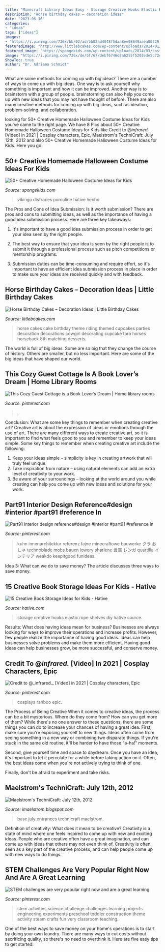 ```yaml
---
title: "Minecraft Library Ideas Easy - Storage Creative Hooks Elastic Rope Shelves Diy Hative Source"
description: "Horse birthday cakes – decoration ideas"
date: "2023-06-16"
categories:
- "ideas"
tags: ["ideas"]
images:
- "https://i.pinimg.com/736x/bb/02/ad/bb02ad4048f5daa8ee08649aaea00229.jpg"
featuredImage: "http://www.littlebcakes.com/wp-content/uploads/2014/01/Horse-Cake-Decorations.jpg"
featured_image: "https://spongekids.com/wp-content/uploads/2014/03/costumes-for-kids/14-viking-kid-costume-idea.jpg"
image: "https://i.pinimg.com/736x/de/bf/67/debf6746d2a6255f5203ede5c72cef4b.jpg"
ShowToc: true
author: "Dr. Adriana Schmidt"
---
```



What are some methods for coming up with big ideas?
There are a number of ways to come up with big ideas. One way is to ask yourself why something is important and how it can be improved. Another way is to brainstorm with a group of people. brainstorming can also help you come up with new ideas that you may not have thought of before. There are also many creative methods for coming up with big ideas, such as ideation, problem-solving, and collaboration.

	

		
looking for 50+ Creative Homemade Halloween Costume Ideas for Kids you've came to the right page. We have 8 Pics about 50+ Creative Homemade Halloween Costume Ideas for Kids like Credit to @_infrared._ [Video] in 2021 | Cosplay characters, Epic, Maelstrom&#039;s TechniCraft: July 12th, 2012 and also 50+ Creative Homemade Halloween Costume Ideas for Kids. Here you go:
		
    
## 50+ Creative Homemade Halloween Costume Ideas For Kids

<img loading=lazy src="https://spongekids.com/wp-content/uploads/2014/03/costumes-for-kids/14-viking-kid-costume-idea.jpg" onerror="this.onerror=null;this.src='https://tse3.mm.bing.net/th?id=OIP.kBJraeWhzDVoJBml9cWY9gHaKN&amp;pid=15.1';" alt="50+ Creative Homemade Halloween Costume Ideas for Kids">

_Source: spongekids.com_

>vikingo disfraces porculine hative hecho. 

	

The Pros and Cons of Idea Submission: Is it worth submission?
There are pros and cons to submitting ideas, as well as the importance of having a good idea submission process. Here are three key takeaways:
1. It's important to have a good idea submission process in order to get your idea seen by the right people.

2. The best way to ensure that your idea is seen by the right people is to submit it through a professional process such as pitch competitions or mentorship programs.

3. Submission duties can be time-consuming and require effort, so it's important to have an efficient idea submission process in place in order to make sure your ideas are received quickly and with feedback.

    
## Horse Birthday Cakes – Decoration Ideas | Little Birthday Cakes

<img loading=lazy src="http://www.littlebcakes.com/wp-content/uploads/2014/01/Horse-Cake-Decorations.jpg" onerror="this.onerror=null;this.src='https://tse2.mm.bing.net/th?id=OIP.4Ac7tCyMWtoXCQ7ok_iQRQHaKV&amp;pid=15.1';" alt="Horse Birthday Cakes – Decoration Ideas | Little Birthday Cakes">

_Source: littlebcakes.com_

>horse cakes cake birthday theme riding themed cupcakes parties decoration decorations cowgirl decorating cupcake tara horses horseback 8th matching desserts. 

	

The world is full of big ideas. Some are so big that they change the course of history. Others are smaller, but no less important. Here are some of the big ideas that have shaped our world.

    
## This Cozy Guest Cottage Is A Book Lover’s Dream | Home Library Rooms

<img loading=lazy src="https://i.pinimg.com/736x/de/bf/67/debf6746d2a6255f5203ede5c72cef4b.jpg" onerror="this.onerror=null;this.src='https://tse1.mm.bing.net/th?id=OIP.Z9C47nCJNS1OmDB0GquQYgHaLH&amp;pid=15.1';" alt="This Cozy Guest Cottage is a Book Lover’s Dream | Home library rooms">

_Source: pinterest.com_

>. 

	

Conclusion: What are some key things to remember when creating creative art?
Creative art is about the expression of ideas or emotions through the use of art. There are many different ways to create creative art, so it is important to find what feels good to you and remember to keep your ideas simple. Some key things to remember when creating creative art include the following:
1. Keep your ideas simple – simplicity is key in creating artwork that will truly feel unique.
2. Take inspiration from nature – using natural elements can add an extra level of creativity to your work.
3. Be aware of your surroundings – looking at the world around you while creating can help you come up with new ideas and solutions for your work.

    
## Part91 Interior Design Reference#design #interior #part91 #reference In

<img loading=lazy src="https://i.pinimg.com/736x/e8/69/ca/e869caa067a2e3f629e1cb49a026e944.jpg" onerror="this.onerror=null;this.src='https://tse1.mm.bing.net/th?id=OIP.HCuU-rXOwMVM1-jdYprMEQHaNK&amp;pid=15.1';" alt="Part91 Interior design reference#design #interior #part91 #reference in">

_Source: pinterest.com_

>kuhn innenarchitektur referenz fajne minecraftowe bauwerke クラ おしゃ technoblade mobs bauen lowery sharlene 倉庫 レンガ quartilla インテリア weakdo keepitgood funideas. 

	

Idea 3: What can we do to save money?
The article discusses three ways to save money.

    
## 15 Creative Book Storage Ideas For Kids - Hative

<img loading=lazy src="https://hative.com/wp-content/uploads/2014/11/book-storage/7-book-shelves-with-hooks-and-elastic-rope.jpg" onerror="this.onerror=null;this.src='https://tse1.mm.bing.net/th?id=OIP.B0AXKWyBVmloq--FMa5ZigHaLH&amp;pid=15.1';" alt="15 Creative Book Storage Ideas for Kids - Hative">

_Source: hative.com_

>storage creative hooks elastic rope shelves diy hative source. 

	

Results: What does having ideas mean for business?
Businesses are always looking for ways to improve their operations and increase profits. However, few people realize the importance of having good ideas. Ideas can help businesses solve problems and make them more efficient. Having good ideas can help businesses grow, be more successful, and conserve money.

    
## Credit To @_infrared._ [Video] In 2021 | Cosplay Characters, Epic

<img loading=lazy src="https://i.pinimg.com/736x/bb/02/ad/bb02ad4048f5daa8ee08649aaea00229.jpg" onerror="this.onerror=null;this.src='https://tse1.mm.bing.net/th?id=OIP.clfH2OIkV1-qvZWrWaGJEgHaNK&amp;pid=15.1';" alt="Credit to @_infrared._ [Video] in 2021 | Cosplay characters, Epic">

_Source: pinterest.com_

>cosplays ranboo epic. 

	

The Process of Being Creative
When it comes to creative ideas, the process can be a bit mysterious. Where do they come from? How can you get more of them? While there's no one answer to these questions, there are some things you can do to increase your chances of having a great idea.
First, make sure you're exposing yourself to new things. Ideas often come from seeing something in a new way or combining two disparate things. If you're stuck in the same old routine, it'll be harder to have those "a-ha!" moments.

 Second, give yourself time and space to daydream. Once you have an idea, it's important to let it percolate for a while before taking action on it. Often, the best ideas come when you're not actively trying to think of one.

Finally, don't be afraid to experiment and take risks.

    
## Maelstrom&#039;s TechniCraft: July 12th, 2012

<img loading=lazy src="http://2.bp.blogspot.com/-_0SWPTU71to/T_8zlI9N-oI/AAAAAAAAAM4/NPguozcluYM/w1200-h630-p-k-no-nu/2012-07-12_15.24.05.png" onerror="this.onerror=null;this.src='https://tse4.mm.bing.net/th?id=OIP.byQ8PXmFqTCQXB5d80p8OQHaD4&amp;pid=15.1';" alt="Maelstrom&#039;s TechniCraft: July 12th, 2012">

_Source: imaelstrom.blogspot.com_

>base july entrances technicraft maelstrom. 

	

Definition of creativity: What does it mean to be creative?
Creativity is a state of mind where one feels inspired to come up with new and exciting ideas. People who are creative often have a great imagination, and can come up with ideas that others may not even think of. Creativity is often seen as a key part of the creative process, and can help people come up with new ways to do things.

    
## STEM Challenges Are Very Popular Right Now And Are A Great Learning

<img loading=lazy src="https://i.pinimg.com/736x/f8/cf/b6/f8cfb6c1e20223b46dea6ede82fc0878.jpg" onerror="this.onerror=null;this.src='https://tse1.mm.bing.net/th?id=OIP.abpoYQvAUreQjH9xuHvOogHaLH&amp;pid=15.1';" alt="STEM challenges are very popular right now and are a great learning">

_Source: pinterest.com_

>stem activities science challenge challenges learning projects engineering experiments preschool toddler construction theme activity steam crafts fun very classroom teaching. 

	

One of the best ways to save money on your home's operations is to start by doing your own laundry. There are many ways to cut costs without sacrificing quality, so there's no need to overthink it. Here are five easy tips to get started:

